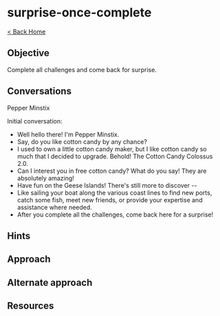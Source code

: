 # surprise-once-complete

[< Back Home](../README.md)

## Objective

Complete all challenges and come back for surprise.

## Conversations

Pepper Minstix

Initial conversation:

- Well hello there! I'm Pepper Minstix.
- Say, do you like cotton candy by any chance?
- I used to own a little cotton candy maker, but I like cotton candy so much that I decided to upgrade. Behold! The Cotton Candy Colossus 2.0.
- Can I interest you in free cotton candy? What do you say! They are absolutely amazing!
- Have fun on the Geese Islands! There's still more to discover --
- Like sailing your boat along the various coast lines to find new ports, catch some fish, meet new friends, or provide your expertise and assistance where needed.
- After you complete all the challenges, come back here for a surprise!

## Hints

## Approach

## Alternate approach

## Resources